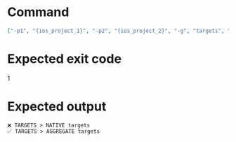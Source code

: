 # Command
```json
["-p1", "{ios_project_1}", "-p2", "{ios_project_2}", "-g", "targets", "-t", "NewFramework"]
```

# Expected exit code
1

# Expected output
```
❌ TARGETS > NATIVE targets
✅ TARGETS > AGGREGATE targets


```
